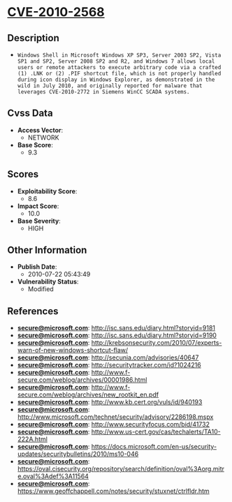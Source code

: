 
# [CVE-2010-2568](https://cve.mitre.org/cgi-bin/cvename.cgi?name=CVE-2010-2568)

## Description

- `Windows Shell in Microsoft Windows XP SP3, Server 2003 SP2, Vista SP1 and SP2, Server 2008 SP2 and R2, and Windows 7 allows local users or remote attackers to execute arbitrary code via a crafted (1) .LNK or (2) .PIF shortcut file, which is not properly handled during icon display in Windows Explorer, as demonstrated in the wild in July 2010, and originally reported for malware that leverages CVE-2010-2772 in Siemens WinCC SCADA systems.`

## Cvss Data

- **Access Vector**:
  - NETWORK
- **Base Score**:
  - 9.3

## Scores

- **Exploitability Score**:
  - 8.6
- **Impact Score**:
  - 10.0
- **Base Severity**:
  - HIGH

## Other Information

- **Publish Date**:
  - 2010-07-22 05:43:49
- **Vulnerability Status**:
  - Modified

## References

- **secure@microsoft.com**: http://isc.sans.edu/diary.html?storyid=9181
- **secure@microsoft.com**: http://isc.sans.edu/diary.html?storyid=9190
- **secure@microsoft.com**: http://krebsonsecurity.com/2010/07/experts-warn-of-new-windows-shortcut-flaw/
- **secure@microsoft.com**: http://secunia.com/advisories/40647
- **secure@microsoft.com**: http://securitytracker.com/id?1024216
- **secure@microsoft.com**: http://www.f-secure.com/weblog/archives/00001986.html
- **secure@microsoft.com**: http://www.f-secure.com/weblog/archives/new_rootkit_en.pdf
- **secure@microsoft.com**: http://www.kb.cert.org/vuls/id/940193
- **secure@microsoft.com**: http://www.microsoft.com/technet/security/advisory/2286198.mspx
- **secure@microsoft.com**: http://www.securityfocus.com/bid/41732
- **secure@microsoft.com**: http://www.us-cert.gov/cas/techalerts/TA10-222A.html
- **secure@microsoft.com**: https://docs.microsoft.com/en-us/security-updates/securitybulletins/2010/ms10-046
- **secure@microsoft.com**: https://oval.cisecurity.org/repository/search/definition/oval%3Aorg.mitre.oval%3Adef%3A11564
- **secure@microsoft.com**: https://www.geoffchappell.com/notes/security/stuxnet/ctrlfldr.htm
